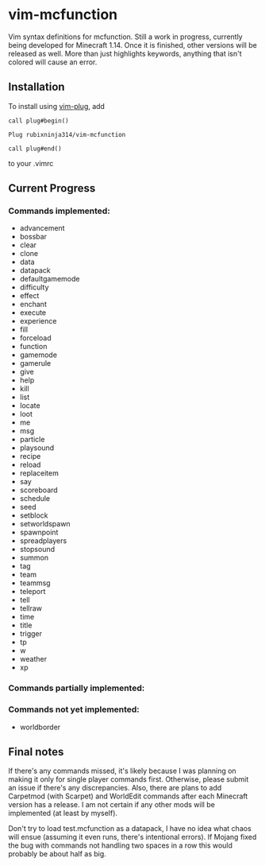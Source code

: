 # vim-mcfunction
Vim syntax definitions for mcfunction. Still a work in progress, currently being developed for Minecraft 1.14. Once it is finished, other versions will be released as well. More than just highlights keywords, anything that isn't colored will cause an error.

## Installation

To install using [vim-plug](https://github.com/junegunn/vim-plug), add
```
call plug#begin()

Plug rubixninja314/vim-mcfunction

call plug#end()
```
to your .vimrc

## Current Progress
### Commands implemented:
- advancement
- bossbar
- clear
- clone
- data
- datapack
- defaultgamemode
- difficulty
- effect
- enchant
- execute
- experience
- fill
- forceload
- function
- gamemode
- gamerule
- give
- help
- kill
- list
- locate
- loot
- me
- msg
- particle
- playsound
- recipe
- reload
- replaceitem
- say
- scoreboard
- schedule
- seed
- setblock
- setworldspawn
- spawnpoint
- spreadplayers
- stopsound
- summon
- tag
- team
- teammsg
- teleport
- tell
- tellraw
- time
- title
- trigger
- tp
- w
- weather
- xp

### Commands partially implemented:

### Commands not yet implemented:
- worldborder


## Final notes
If there's any commands missed, it's likely because I was planning on making it only for single player commands first. Otherwise, please submit an issue if there's any discrepancies. Also, there are plans to add Carpetmod (with Scarpet) and WorldEdit commands after each Minecraft version has a release. I am not certain if any other mods will be implemented (at least by myself).

Don't try to load test.mcfunction as a datapack, I have no idea what chaos will ensue (assuming it even runs, there's intentional errors). If Mojang fixed the bug with commands not handling two spaces in a row this would probably be about half as big.
